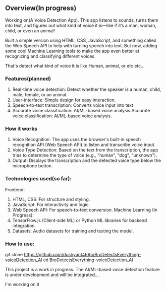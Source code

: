 
## Overview(In progress)

Working on(A Voice Detection App). This app listens to sounds, turns them into text, and figures out what kind of voice it is—like if it’s a man, woman, child, or even an animal!

Built a simple version using HTML, CSS, JavaScript, and something called the Web Speech API to help with turning speech into text. But now, adding some cool Machine Learning tools to make the app even better at recognizing and classifying different voices.

That's detect what kind of voice it is 
like Human, animal, or etc etc...

### Features(planned)
1. Real-time voice detection: Detect whether the speaker is a human, child, male, female, or an animal.
2. User-interface: Simple design for easy interaction.
3. Speech-to-text transcription: Converts voice input into text
4. Accurate voice classification: AI/ML-based voice analysis.Accurate voice classification: AI/ML-based voice analysis.


### How it works 
1. Voice Recognition: The app uses the browser's built-in speech recognition API (Web Speech API) to listen and transcribe voice input.
2. Voice Type Detection: Based on the text from the transcription, the app tries to determine the type of voice (e.g., "human", "dog", "unknown").
3. Output: Displays the transcription and the detected voice type below the microphone button.


### Technologies used(so far):

Frontend:
1. HTML, CSS: For structure and styling.
2. JavaScript: For interactivity and logic.
3. Web Speech API: For speech-to-text conversion.
Machine Learning (In Progress):
2. TensorFlow.js (Client-side ML) or Python ML libraries for backend integration.
3. Datasets: Audio datasets for training and testing the model.


### How to use:
git clone https://github.com/dushyant4665/BroDetectsEverything-voiceDetection_AI
cd BroDetectsEverything-voiceDetection_AI



This project is a work in progress. The AI/ML-based voice detection feature is under development and will be integrated....

I'm working on it
 
